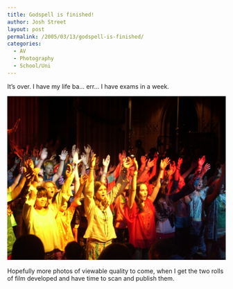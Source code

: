 ```yaml
---
title: Godspell is finished!
author: Josh Street
layout: post
permalink: /2005/03/13/godspell-is-finished/
categories:
  - AV
  - Photography
  - School/Uni
---
```

It&#8217;s over. I have my life ba&#8230; err&#8230; I have exams in a week.

![The chorus of Godspell raises their arms in the air.][1]

Hopefully more photos of viewable quality to come, when I get the two rolls of film developed and have time to scan and publish them.

 [1]: /blog/wp-content/2005/03/godspellchorus.jpg
